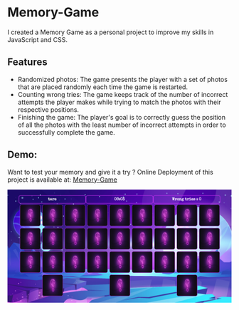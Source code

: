 # Memory-Game
I created a Memory Game as a personal project to improve my skills in JavaScript and CSS.

## Features
- Randomized photos: The game presents the player with a set of photos that are placed randomly each time the game is restarted.
- Counting wrong tries: The game keeps track of the number of incorrect attempts the player makes while trying to match the photos with their respective positions.
- Finishing the game: The player's goal is to correctly guess the position of all the photos with the least number of incorrect attempts in order to successfully complete the game.



## Demo:
Want to test your memory and give it a try ?
Online Deployment of this project is available at:    [Memory-Game](https://tarek666666.github.io/Memory-Game/) <br>

![Screenshot of DigitalBazzar homepage](https://github.com/Tarek666666/Memory-Game/blob/main/images/screencapture-tarek666666-github-io-Memory-Game-2023-04-08-04_13_43.png)
